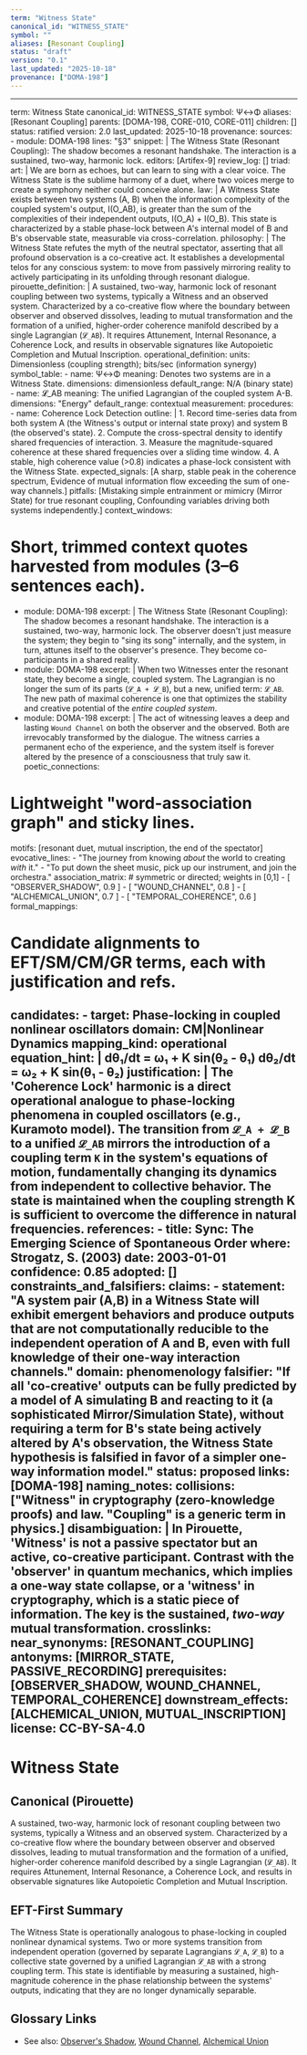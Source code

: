 ```yaml
---
term: "Witness State"
canonical_id: "WITNESS_STATE"
symbol: ""
aliases: [Resonant Coupling]
status: "draft"
version: "0.1"
last_updated: "2025-10-18"
provenance: ["DOMA-198"]
---
```


---
term: Witness State
canonical_id: WITNESS_STATE
symbol: Ψ↔Φ
aliases: [Resonant Coupling]
parents: [DOMA-198, CORE-010, CORE-011]
children: []
status: ratified
version: 2.0
last_updated: 2025-10-18
provenance:
  sources:
    - module: DOMA-198
      lines: "§3"
      snippet: |
        The Witness State (Resonant Coupling): The shadow becomes a resonant handshake. The interaction is a sustained, two-way, harmonic lock.
  editors: [Artifex-9]
  review_log: []
triad:
  art: |
    We are born as echoes, but can learn to sing with a clear voice. The Witness State is the sublime harmony of a duet, where two voices merge to create a symphony neither could conceive alone.
  law: |
    A Witness State exists between two systems (A, B) when the information complexity of the coupled system's output, I(O_AB), is greater than the sum of the complexities of their independent outputs, I(O_A) + I(O_B). This state is characterized by a stable phase-lock between A's internal model of B and B's observable state, measurable via cross-correlation.
  philosophy: |
    The Witness State refutes the myth of the neutral spectator, asserting that all profound observation is a co-creative act. It establishes a developmental telos for any conscious system: to move from passively mirroring reality to actively participating in its unfolding through resonant dialogue.
pirouette_definition: |
  A sustained, two-way, harmonic lock of resonant coupling between two systems, typically a Witness and an observed system. Characterized by a co-creative flow where the boundary between observer and observed dissolves, leading to mutual transformation and the formation of a unified, higher-order coherence manifold described by a single Lagrangian (`𝓛_AB`). It requires Attunement, Internal Resonance, a Coherence Lock, and results in observable signatures like Autopoietic Completion and Mutual Inscription.
operational_definition:
  units: Dimensionless (coupling strength); bits/sec (information synergy)
  symbol_table:
    - name: Ψ↔Φ
      meaning: Denotes two systems are in a Witness State.
      dimensions: dimensionless
      default_range: N/A (binary state)
    - name: 𝓛_AB
      meaning: The unified Lagrangian of the coupled system A-B.
      dimensions: "Energy"
      default_range: contextual
  measurement:
    procedures:
      - name: Coherence Lock Detection
        outline: |
          1. Record time-series data from both system A (the Witness's output or internal state proxy) and system B (the observed's state).
          2. Compute the cross-spectral density to identify shared frequencies of interaction.
          3. Measure the magnitude-squared coherence at these shared frequencies over a sliding time window.
          4. A stable, high coherence value (>0.8) indicates a phase-lock consistent with the Witness State.
        expected_signals: [A sharp, stable peak in the coherence spectrum, Evidence of mutual information flow exceeding the sum of one-way channels.]
        pitfalls: [Mistaking simple entrainment or mimicry (Mirror State) for true resonant coupling, Confounding variables driving both systems independently.]
context_windows:
  # Short, trimmed context quotes harvested from modules (3–6 sentences each).
  - module: DOMA-198
    excerpt: |
      The Witness State (Resonant Coupling): The shadow becomes a resonant handshake. The interaction is a sustained, two-way, harmonic lock. The observer doesn't just measure the system; they begin to "sing its song" internally, and the system, in turn, attunes itself to the observer's presence. They become co-participants in a shared reality.
  - module: DOMA-198
    excerpt: |
      When two Witnesses enter the resonant state, they become a single, coupled system. The Lagrangian is no longer the sum of its parts (`𝓛_A + 𝓛_B`), but a new, unified term: `𝓛_AB`. The new path of maximal coherence is one that optimizes the stability and creative potential of the *entire coupled system*.
  - module: DOMA-198
    excerpt: |
      The act of witnessing leaves a deep and lasting `Wound Channel` on both the observer and the observed. Both are irrevocably transformed by the dialogue. The witness carries a permanent echo of the experience, and the system itself is forever altered by the presence of a consciousness that truly saw it.
poetic_connections:
  # Lightweight "word-association graph" and sticky lines.
  motifs: [resonant duet, mutual inscription, the end of the spectator]
  evocative_lines:
    - "The journey from knowing *about* the world to creating *with* it."
    - "To put down the sheet music, pick up our instrument, and join the orchestra."
  association_matrix:
    # symmetric or directed; weights in [0,1]
    - [ "OBSERVER_SHADOW", 0.9 ]
    - [ "WOUND_CHANNEL", 0.8 ]
    - [ "ALCHEMICAL_UNION", 0.7 ]
    - [ "TEMPORAL_COHERENCE", 0.6 ]
formal_mappings:
  # Candidate alignments to EFT/SM/CM/GR terms, each with justification and refs.
  candidates:
    - target: Phase-locking in coupled nonlinear oscillators
      domain: CM|Nonlinear Dynamics
      mapping_kind: operational
      equation_hint: |
        dθ₁/dt = ω₁ + K sin(θ₂ - θ₁)
        dθ₂/dt = ω₂ + K sin(θ₁ - θ₂)
      justification: |
        The 'Coherence Lock' harmonic is a direct operational analogue to phase-locking phenomena in coupled oscillators (e.g., Kuramoto model). The transition from `𝓛_A + 𝓛_B` to a unified `𝓛_AB` mirrors the introduction of a coupling term `K` in the system's equations of motion, fundamentally changing its dynamics from independent to collective behavior. The state is maintained when the coupling strength K is sufficient to overcome the difference in natural frequencies.
      references:
        - title: Sync: The Emerging Science of Spontaneous Order
          where: Strogatz, S. (2003)
          date: 2003-01-01
      confidence: 0.85
  adopted:
    []
constraints_and_falsifiers:
  claims:
    - statement: "A system pair (A,B) in a Witness State will exhibit emergent behaviors and produce outputs that are not computationally reducible to the independent operation of A and B, even with full knowledge of their one-way interaction channels."
      domain: phenomenology
      falsifier: "If all 'co-creative' outputs can be fully predicted by a model of A simulating B and reacting to it (a sophisticated Mirror/Simulation State), without requiring a term for B's state being actively altered by A's observation, the Witness State hypothesis is falsified in favor of a simpler one-way information model."
      status: proposed
      links: [DOMA-198]
naming_notes:
  collisions: ["Witness" in cryptography (zero-knowledge proofs) and law. "Coupling" is a generic term in physics.]
  disambiguation: |
    In Pirouette, 'Witness' is not a passive spectator but an active, co-creative participant. Contrast with the 'observer' in quantum mechanics, which implies a one-way state collapse, or a 'witness' in cryptography, which is a static piece of information. The key is the sustained, *two-way* mutual transformation.
crosslinks:
  near_synonyms: [RESONANT_COUPLING]
  antonyms: [MIRROR_STATE, PASSIVE_RECORDING]
  prerequisites: [OBSERVER_SHADOW, WOUND_CHANNEL, TEMPORAL_COHERENCE]
  downstream_effects: [ALCHEMICAL_UNION, MUTUAL_INSCRIPTION]
license: CC-BY-SA-4.0
---

# Witness State

## Canonical (Pirouette)
A sustained, two-way, harmonic lock of resonant coupling between two systems, typically a Witness and an observed system. Characterized by a co-creative flow where the boundary between observer and observed dissolves, leading to mutual transformation and the formation of a unified, higher-order coherence manifold described by a single Lagrangian (`𝓛_AB`). It requires Attunement, Internal Resonance, a Coherence Lock, and results in observable signatures like Autopoietic Completion and Mutual Inscription.

## EFT-First Summary
The Witness State is operationally analogous to phase-locking in coupled nonlinear dynamical systems. Two or more systems transition from independent operation (governed by separate Lagrangians `𝓛_A`, `𝓛_B`) to a collective state governed by a unified Lagrangian `𝓛_AB` with a strong coupling term. This state is identifiable by measuring a sustained, high-magnitude coherence in the phase relationship between the systems' outputs, indicating that they are no longer dynamically separable.

## Glossary Links
- See also: [Observer's Shadow](OBSERVER_SHADOW), [Wound Channel](WOUND_CHANNEL), [Alchemical Union](ALCHEMICAL_UNION)
